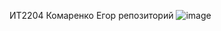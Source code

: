 ИТ2204
Комаренко Егор
репозиторий 
![image](https://github.com/user-attachments/assets/82e22fbb-e470-4e45-9003-c5e2698d4408)
